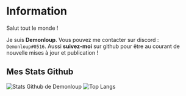 # Information
Salut tout le monde !

Je suis **Demonloup**. Vous pouvez me contacter sur discord : `Demonloup#0516`.
Aussi **suivez-moi** sur github pour être au courant de nouvelle mises à jour et publication !

## Mes Stats Github
![Stats Github de Demonloup](https://github-readme-stats.vercel.app/api?username=demonloupyt&show_icons=true&theme=tokyonight)
![Top Langs](https://github-readme-stats.vercel.app/api/top-langs/?username=anuraghazra&layout=compact)
 
